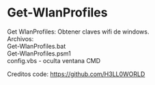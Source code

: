 # Get-WlanProfiles

Get WlanProfiles: Obtener claves wifi de windows.
<br>Archivos:
<br>Get-WlanProfiles.bat
<br>Get-WlanProfiles.psm1
<br>config.vbs - oculta ventana CMD

Creditos code: https://github.com/H3LL0WORLD 
